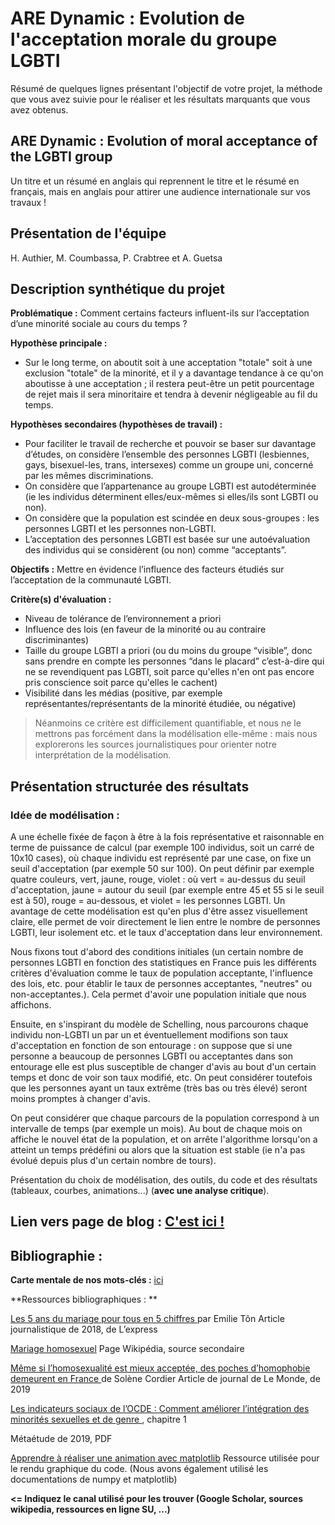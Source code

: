 # ARE Dynamic : Evolution de l'acceptation morale du groupe LGBTI

Résumé de quelques lignes présentant l'objectif de votre projet, la méthode que vous avez suivie pour le réaliser et les résultats marquants que vous avez obtenus.

## ARE Dynamic : Evolution of moral acceptance of the LGBTI group

Un titre et un résumé en anglais qui reprennent le titre et le résumé en français, mais en anglais pour attirer une audience internationale sur vos travaux !

## Présentation de l'équipe

H. Authier, M. Coumbassa, P. Crabtree et A. Guetsa


## Description synthétique du projet

**Problématique :** Comment certains facteurs influent-ils sur l’acceptation d’une minorité sociale au cours du temps ?

**Hypothèse principale :**

- Sur le long terme, on aboutit soit à une acceptation "totale" soit à une exclusion "totale" de la minorité, et il y a davantage tendance à ce qu'on aboutisse à une acceptation ; il restera peut-être un petit pourcentage de rejet mais il sera minoritaire et tendra à devenir négligeable au fil du temps.

**Hypothèses secondaires (hypothèses de travail) :** 

- Pour faciliter le travail de recherche et pouvoir se baser sur davantage d’études, on considère l’ensemble des personnes LGBTI (lesbiennes, gays, bisexuel-les, trans, intersexes) comme un groupe uni, concerné par les mêmes discriminations.
- On considère que l’appartenance au groupe LGBTI est autodéterminée (ie les individus déterminent elles/eux-mêmes si elles/ils sont LGBTI ou non).
- On considère que la population est scindée en deux sous-groupes : les personnes LGBTI et les personnes non-LGBTI.
- L’acceptation des personnes LGBTI est basée sur une autoévaluation des individus qui se considèrent (ou non) comme “acceptants”.

**Objectifs :**
Mettre en évidence l’influence des facteurs étudiés sur l’acceptation de la communauté LGBTI.

**Critère(s) d'évaluation :**
- Niveau de tolérance de l’environnement a priori
- Influence des lois (en faveur de la minorité ou au contraire discriminantes)
- Taille du groupe LGBTI a priori (ou du moins du groupe “visible”, donc sans prendre en compte les personnes “dans le placard” c’est-à-dire qui ne se revendiquent pas LGBTI, soit parce qu'elles n'en ont pas encore pris conscience soit parce qu'elles le cachent)
- Visibilité dans les médias (positive, par exemple représentantes/représentants de la minorité étudiée, ou négative)
> Néanmoins ce critère est difficilement quantifiable, et nous ne le mettrons pas forcément dans la modélisation elle-même : mais nous explorerons les sources journalistiques pour orienter notre interprétation de la modélisation.


## Présentation structurée des résultats
### Idée de modélisation :

A une échelle fixée de façon à être à la fois représentative et raisonnable en terme de puissance de calcul (par exemple 100 individus, soit un carré de 10x10 cases), où chaque individu est représenté par une case, on fixe un seuil d'acceptation (par exemple 50 sur 100). On peut définir par exemple quatre couleurs, vert, jaune, rouge, violet : où vert = au-dessus du seuil d'acceptation, jaune = autour du seuil (par exemple entre 45 et 55 si le seuil est à 50), rouge = au-dessous, et violet = les personnes LGBTI. Un avantage de cette modélisation est qu'en plus d'être assez visuellement claire, elle permet de voir directement le lien entre le nombre de personnes LGBTI, leur isolement etc. et le taux d'acceptation dans leur environnement.

Nous fixons tout d'abord des conditions initiales (un certain nombre de personnes LGBTI en fonction des statistiques en France puis les différents critères d'évaluation comme le taux de population acceptante, l'influence des lois, etc. pour établir le taux de personnes acceptantes, "neutres" ou non-acceptantes.). Cela permet d'avoir une population initiale que nous affichons.

Ensuite, en s'inspirant du modèle de Schelling, nous parcourons chaque individu non-LGBTI un par un et éventuellement modifions son taux d'acceptation en fonction de son entourage : on suppose que si une personne a beaucoup de personnes LGBTI ou acceptantes dans son entourage elle est plus susceptible de changer d'avis au bout d'un certain temps et donc de voir son taux modifié, etc. On peut considérer toutefois que les personnes ayant un taux extrême (très bas ou très élevé) seront moins promptes à changer d'avis.

On peut considérer que chaque parcours de la population correspond à un intervalle de temps (par exemple un mois). Au bout de chaque mois on affiche le nouvel état de la population, et on arrête l'algorithme lorsqu'on a atteint un temps prédéfini ou alors que la situation est stable (ie n'a pas évolué depuis plus d'un certain nombre de tours).

Présentation du choix de modélisation, des outils, du code et des résultats (tableaux, courbes, animations...) (**avec une analyse critique**).

## Lien vers page de blog : <a href="blog.md"> C'est ici ! </a>

## Bibliographie :

**Carte mentale de nos mots-clés :** <a href="carte mentale v2.png">ici </a> 

**Ressources bibliographiques : **

<a href="https://www.lexpress.fr/actualite/societe/les-5-ans-du-mariage-pour-tous-en-5-chiffres_2001646.html"> Les 5 ans du mariage pour tous en 5 chiffres </a> par Emilie Tôn
Article journalistique de 2018, de L’express

<a href=https://fr.wikipedia.org/wiki/Mariage_homosexuel> Mariage homosexuel</a> 
Page Wikipédia, source secondaire 
 
<a href="https://www.lemonde.fr/societe/article/2019/06/26/meme-si-l-homosexualite-est-mieux-acceptee-des-poches-d-homophobie-demeurent-en-france_5481512_3224.html"> Même si l’homosexualité est mieux acceptée, des poches d’homophobie demeurent en France </a> de Solène Cordier
Article de journal de Le Monde, de 2019

<a href="https://www.oecd.org/fr/publications/panorama-de-la-societe-19991304.htm"> Les indicateurs sociaux de l’OCDE : Comment améliorer l’intégration des minorités sexuelles et de genre </a>, chapitre 1 

Métaétude de 2019, PDF

<a href=https://courspython.com/animation-matplotlib.html> Apprendre à réaliser une animation avec matplotlib</a>
Ressource utilisée pour le rendu graphique du code. (Nous avons également utilisé les documentations de numpy et matplotlib)

**<= Indiquez le canal utilisé pour les trouver (Google Scholar, sources wikipedia, ressources en ligne SU, ...)**
